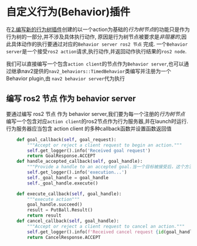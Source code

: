 # 自定义行为(Behavior)插件
在[2.编写新的行为树插件](./2.编写新的行为树插件.md)创建的以一个action为基础的*行为树节点*的功能只是作为行为树的一部分,并不涉及具体执行动作,
原因是行为树节点被要求是*非阻塞的*,因此具体动作的执行要通过对应的`Behavior server ros2 节点` 完成. 一个`Behavior server`是一个接受`ros2 action`请求,执行动作,并返回动作执行结果的`ros2 node`.

我们可以直接编写一个包含`action client`的节点作为`Behavior server`,也可以通过继承nav2提供的`nav2_behaviors::TimedBehavior`类编写并注册为一个
Behavior plugin,由 `nav2 behavior server`代为执行

## 编写 ros2 节点 作为 behavior server
要通过编写 ros2 节点 作为 behavior server,我们要为每一个注册的*行为树节点* 编写一个包含对应`action client`的ros2节点作为行为服务器,并在launch时运行.
行为服务器应当包含 action client 的多种callback函数并设置函数返回值
```python
    def goal_callback(self, goal_request):
        """Accept or reject a client request to begin an action."""
        self.get_logger().info('Received goal request')
        return GoalResponse.ACCEPT
    def handle_accepted_callback(self, goal_handle):
        """Provide a handle to an accepted goal.当一个目标被接受后，这个方法被调用。"""
        self.get_logger().info('execution...')
        self._goal_handle = goal_handle
        self._goal_handle.execute()

    def execute_callback(self, goal_handle):
        """execute action"""
        goal_handle.succeed()
        result = PutBall.Result()
        return result
    def cancel_callback(self, goal_handle):
        """Accept or reject a client request to cancel an action."""
        self.get_logger().info(f'Received cancel request {id(goal_handle)}')
        return CancelResponse.ACCEPT
```
